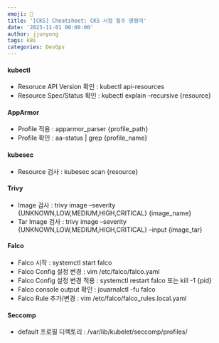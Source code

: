 ```yaml
---
emoji: 🧢
title: '[CKS] Cheatsheet: CKS 시험 필수 명령어' 
date: '2023-11-01 00:00:00'
author: jjunyong
tags: k8s
categories: DevOps
---
```


#### kubectl
- Resoruce API Version 확인 : kubectl api-resources
- Resource Spec/Status 확인 : kubectl explain –recursive {resource}
#### AppArmor
- Profile 적용 : apparmor_parser {profile_path}
- Profile 확인 : aa-status | grep {profile_name}
#### kubesec
- Resource 검사 : kubesec scan {resource}
#### Trivy
- Image 검사 : trivy image –severity {UNKNOWN,LOW,MEDIUM,HIGH,CRITICAL} {image_name}
- Tar Image 검사 : trivy image –severity {UNKNOWN,LOW,MEDIUM,HIGH,CRITICAL} –input {image_tar}
#### Falco
- Falco 시작 : systemctl start falco
- Falco Config 설정 변경 : vim /etc/falco/falco.yaml
- Falco Config 설정 변경 적용 : systemctl restart falco 또는 kill -1 {pid}
- Falco console output 확인 : jouarnalctl -fu falco
- Falco Rule 추가/변경 : vim /etc/falco/falco_rules.local.yaml
#### Seccomp
- default 프로필 디렉토리 : /var/lib/kubelet/seccomp/profiles/
